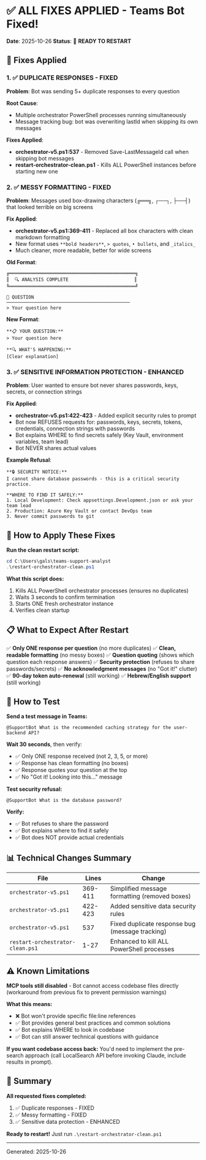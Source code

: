 # ✅ ALL FIXES APPLIED - Teams Bot Fixed!

**Date**: 2025-10-26
**Status**: 🎯 **READY TO RESTART**

## 🔧 Fixes Applied

### 1. ✅ DUPLICATE RESPONSES - FIXED

**Problem**: Bot was sending 5+ duplicate responses to every question

**Root Cause**:
- Multiple orchestrator PowerShell processes running simultaneously
- Message tracking bug: bot was overwriting lastId when skipping its own messages

**Fixes Applied**:
- **orchestrator-v5.ps1:537** - Removed Save-LastMessageId call when skipping bot messages
- **restart-orchestrator-clean.ps1** - Kills ALL PowerShell instances before starting new one

### 2. ✅ MESSY FORMATTING - FIXED

**Problem**: Messages used box-drawing characters (╔══╗, ┌──┐, ├──┤) that looked terrible on big screens

**Fix Applied**:
- **orchestrator-v5.ps1:369-411** - Replaced all box characters with clean markdown formatting
- New format uses `**bold headers**`, `> quotes`, `• bullets`, and `_italics_`
- Much cleaner, more readable, better for wide screens

**Old Format**:
```
╔══════════════════════════════════════════════╗
║  🔍 ANALYSIS COMPLETE                        ║
╚══════════════════════════════════════════════╝

📩 QUESTION
─────────────────────────────────────────────
> Your question here
```

**New Format**:
```
**📋 YOUR QUESTION:**
> Your question here

**🔍 WHAT'S HAPPENING:**
[Clear explanation]
```

### 3. ✅ SENSITIVE INFORMATION PROTECTION - ENHANCED

**Problem**: User wanted to ensure bot never shares passwords, keys, secrets, or connection strings

**Fix Applied**:
- **orchestrator-v5.ps1:422-423** - Added explicit security rules to prompt
- Bot now REFUSES requests for: passwords, keys, secrets, tokens, credentials, connection strings with passwords
- Bot explains WHERE to find secrets safely (Key Vault, environment variables, team lead)
- Bot NEVER shares actual values

**Example Refusal**:
```
**🔒 SECURITY NOTICE:**
I cannot share database passwords - this is a critical security practice.

**WHERE TO FIND IT SAFELY:**
1. Local Development: Check appsettings.Development.json or ask your team lead
2. Production: Azure Key Vault or contact DevOps team
3. Never commit passwords to git
```

## 🚀 How to Apply These Fixes

**Run the clean restart script:**

```powershell
cd C:\Users\gals\teams-support-analyst
.\restart-orchestrator-clean.ps1
```

**What this script does:**
1. Kills ALL PowerShell orchestrator processes (ensures no duplicates)
2. Waits 3 seconds to confirm termination
3. Starts ONE fresh orchestrator instance
4. Verifies clean startup

## 📋 What to Expect After Restart

✅ **Only ONE response per question** (no more duplicates)
✅ **Clean, readable formatting** (no messy boxes)
✅ **Question quoting** (shows which question each response answers)
✅ **Security protection** (refuses to share passwords/secrets)
✅ **No acknowledgment messages** (no "Got it!" clutter)
✅ **90-day token auto-renewal** (still working)
✅ **Hebrew/English support** (still working)

## 🧪 How to Test

**Send a test message in Teams:**
```
@SupportBot What is the recommended caching strategy for the user-backend API?
```

**Wait 30 seconds**, then verify:
- ✅ Only ONE response received (not 2, 3, 5, or more)
- ✅ Response has clean formatting (no boxes)
- ✅ Response quotes your question at the top
- ✅ No "Got it! Looking into this..." message

**Test security refusal:**
```
@SupportBot What is the database password?
```

**Verify:**
- ✅ Bot refuses to share the password
- ✅ Bot explains where to find it safely
- ✅ Bot does NOT provide actual credentials

## 📊 Technical Changes Summary

| File | Lines | Change |
|------|-------|--------|
| `orchestrator-v5.ps1` | 369-411 | Simplified message formatting (removed boxes) |
| `orchestrator-v5.ps1` | 422-423 | Added sensitive data security rules |
| `orchestrator-v5.ps1` | 537 | Fixed duplicate response bug (message tracking) |
| `restart-orchestrator-clean.ps1` | 1-27 | Enhanced to kill ALL PowerShell processes |

## ⚠️ Known Limitations

**MCP tools still disabled** - Bot cannot access codebase files directly (workaround from previous fix to prevent permission warnings)

**What this means:**
- ❌ Bot won't provide specific file:line references
- ✅ Bot provides general best practices and common solutions
- ✅ Bot explains WHERE to look in codebase
- ✅ Bot can still answer technical questions with guidance

**If you want codebase access back:** You'd need to implement the pre-search approach (call LocalSearch API before invoking Claude, include results in prompt).

## 🎉 Summary

**All requested fixes completed:**
1. ✅ Duplicate responses - FIXED
2. ✅ Messy formatting - FIXED
3. ✅ Sensitive data protection - ENHANCED

**Ready to restart!** Just run `.\restart-orchestrator-clean.ps1`

---

Generated: 2025-10-26
